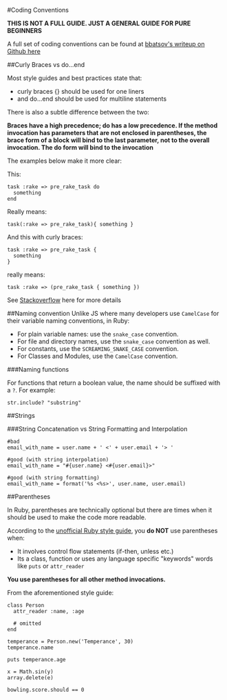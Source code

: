 #Coding Conventions

**THIS IS NOT A FULL GUIDE. JUST A GENERAL GUIDE FOR PURE BEGINNERS**

A full set of coding conventions can be found at [bbatsov's writeup on Github here](https://github.com/bbatsov/ruby-style-guide)


##Curly Braces vs do...end

Most style guides and best practices state that:

* curly braces {} should be used for one liners
* and do...end should be used for multiline statements

There is also a subtle difference between the two:

**Braces have a high precedence; do has a low precedence. If the method invocation has parameters that are not enclosed in parentheses, the brace form of a block will bind to the last parameter, not to the overall invocation. The do form will bind to the invocation**

The examples below make it more clear:

This:

```
task :rake => pre_rake_task do
  something
end
```
Really means:

```
task(:rake => pre_rake_task){ something }
```

And this with curly braces:

```
task :rake => pre_rake_task {
  something
}
```

really means:

```
task :rake => (pre_rake_task { something })
```

See [Stackoverflow](http://stackoverflow.com/questions/5587264/do-end-vs-curly-braces-for-blocks-in-ruby)  here for more details


##Naming convention
Unlike JS where many developers use ```CamelCase``` for their variable naming conventions, in Ruby:

* For plain variable names: use the ```snake_case``` convention.
* For file and directory names, use the ```snake_case``` convention as well.
* For constants, use the ```SCREAMING_SNAKE_CASE``` convention.
* For Classes and Modules, use the ```CamelCase``` convention.

###Naming functions

For functions that return a boolean value, the name should be suffixed with a ```?```. For example:

```
str.include? "substring"
```

##Strings

###String Concatenation vs String Formatting and Interpolation

```
#bad
email_with_name = user.name + ' <' + user.email + '> '
```
```
#good (with string interpolation)
email_with_name = "#{user.name} <#{user.email}>"
```
```
#good (with string formatting)
email_with_name = format('%s <%s>', user.name, user.email)
```

##Parentheses<a name="parentheses"></a>

In Ruby, parentheses are technically optional but there are times when it should be used to make the code more readable.

According to the [unofficial Ruby style guide](https://github.com/bbatsov/ruby-style-guide), you **do NOT** use parentheses when:

* It involves control flow statements (if-then, unless etc.)
* Its a class, function or uses any language specific "keywords" words like ```puts``` or ```attr_reader```

**You use parentheses for all other method invocations.**

From the aforementioned style guide:

```
class Person
  attr_reader :name, :age

  # omitted
end

temperance = Person.new('Temperance', 30)
temperance.name

puts temperance.age

x = Math.sin(y)
array.delete(e)

bowling.score.should == 0
```
